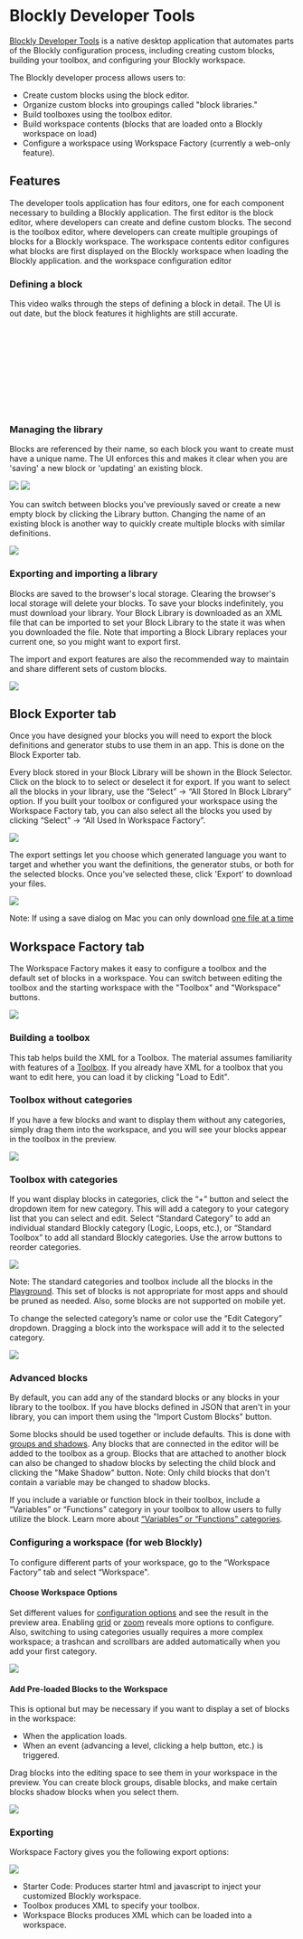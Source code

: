 # Blockly Developer Tools
[Blockly Developer Tools]({{dev_tools_url}})
is a native desktop application that automates parts of the Blockly configuration
process, including creating custom blocks, building your toolbox,
and configuring your Blockly workspace.

The Blockly developer process allows users to:

* Create custom blocks using the block editor.
* Organize custom blocks into groupings called "block libraries."
* Build toolboxes using the toolbox editor.
* Build workspace contents (blocks that are loaded onto a Blockly workspace on
  load)
* Configure a workspace using Workspace Factory (currently a web-only
  feature).


## Features
The developer tools application has four editors, one for each component necessary
to building a Blockly application. The first editor is the block editor, where
developers can create and define custom blocks. The second is the toolbox editor,
where developers can create multiple groupings of blocks for a Blockly workspace.
The workspace contents editor configures what blocks are first displayed on the
Blockly workspace when loading the Blockly application. and the workspace
configuration editor

### Defining a block
This video walks through the steps of defining a block in detail. The UI is out
date, but the block features it highlights are still accurate.
<div class="">
  <iframe class="devsite-embedded-youtube-video" data-video-id="s2_xaEvcVI0"
          data-autohide="1" data-showinfo="0" frameborder="0" allowfullscreen>
  </iframe>
</div>


### Managing the library
Blocks are referenced by their name, so each block you want to create must have
a unique name. The UI enforces this and makes it clear when you are 'saving'
a new block or 'updating' an existing block.

![](https://developers.google.com/blockly/images/block_save_as.png) ![](https://developers.google.com/blockly/images/update_button.png)

You can switch between blocks you've previously saved or create a new empty
block by clicking the Library button. Changing the name of an existing block is
another way to quickly create multiple blocks with similar definitions.

![](https://developers.google.com/blockly/images/blocklib_button.png)

### Exporting and importing a library
Blocks are saved to the browser's local storage.  Clearing the browser's local
storage will delete your blocks.  To save your blocks indefinitely, you must
download your library. Your Block Library is downloaded as an XML
file that can be imported to set your Block Library to the state it was when
you downloaded the file. Note that importing a Block Library replaces your
current one, so you might want to export first.

The import and export features are also the recommended way to maintain and
share different sets of custom blocks.

![](https://developers.google.com/blockly/images/block_manage_buttons.png)


## Block Exporter tab
Once you have designed your blocks you will need to export the block definitions
and generator stubs to use them in an app. This is done on the
Block Exporter tab.

Every block stored in your Block Library will be shown in the Block Selector.
Click on the block to to select or deselect it for export. If you want to select
all the blocks in your library, use the “Select” → “All Stored In Block
Library” option. If you built your toolbox or configured your workspace using
the Workspace Factory tab, you can also select all the blocks you used by
clicking “Select” → “All Used In Workspace Factory”.

![](https://developers.google.com/blockly/images/block_exporter_select.png)

The export settings let you choose which generated language you want to target
and whether you want the definitions, the generator stubs, or both for the
selected blocks. Once you've selected these, click 'Export' to download your
files.

![](https://developers.google.com/blockly/images/block_exporter_tab.png)

Note: If using a save dialog on Mac you can only download
[one file at a time](https://github.com/google/blockly/issues/647)

## Workspace Factory tab
The Workspace Factory makes it easy to configure a toolbox and the default
set of blocks in a workspace. You can switch between editing the toolbox and the
starting workspace with the "Toolbox" and "Workspace" buttons.

![](https://developers.google.com/blockly/images/ws_fac_tb_ws_buttons.png)

### Building a toolbox
This tab helps build the XML for a Toolbox.  The material assumes
familiarity with features of a [Toolbox](/blockly/guides/configure/web/toolbox).
If you already have XML for a toolbox that you want to edit here, you can
load it by clicking "Load to Edit".
### Toolbox without categories

If you have a few blocks and want to display them without any categories, simply
drag them into the workspace, and you will see your blocks appear in the toolbox
in the preview.

![](https://developers.google.com/blockly/images/workspace_fac_no_cat.png)

### Toolbox with categories
If you want display blocks in categories, click the “+” button and select the
dropdown item for new category. This will add a category to your category list
that you can select and edit. Select “Standard Category” to add an individual
standard Blockly category (Logic, Loops, etc.), or “Standard Toolbox” to add all
standard Blockly categories. Use the arrow buttons to reorder categories.

![](https://developers.google.com/blockly/images/category_menu.png)

Note: The standard categories and toolbox include all the blocks in the
[Playground](https://blockly-demo.appspot.com/static/tests/playground.html).
This set of blocks is not appropriate for most apps and should be pruned as
needed.  Also, some blocks are not supported on mobile yet.

To change the selected category’s name or color use the “Edit Category”
dropdown. Dragging a block into the workspace will add it to the selected
category.

![](https://developers.google.com/blockly/images/edit_category.png)

### Advanced blocks
By default, you can add any of the standard blocks or any blocks in your library
to the toolbox. If you have blocks defined in JSON that aren't in your library,
you can import them using the "Import Custom Blocks" button.

Some blocks should be used together or include defaults. This is done with
[groups and shadows](/blockly/guides/configure/web/toolbox#block_groups). Any
blocks that are connected in the editor will be added to the toolbox as a group.
Blocks that are attached to another block can also be changed to shadow blocks
by selecting the child block and clicking the "Make Shadow" button.
Note: Only child blocks that don't contain a variable may be changed to shadow
blocks.

If you include a variable or function block in their toolbox, include a
“Variables” or “Functions” category in your toolbox to allow users to fully
utilize the block. Learn more about
[“Variables” or “Functions" categories](/blockly/guides/configure/web/toolbox#categories).


### Configuring a workspace (for web Blockly)
To configure different parts of your workspace, go to the “Workspace Factory”
tab and select “Workspace".

#### Choose Workspace Options
Set different values for
[configuration options](https://developers.google.com/blockly/guides/get-started/web#configuration)
and see the result in the preview area. Enabling
[grid](https://developers.google.com/blockly/guides/configure/web/grid) or
[zoom](https://developers.google.com/blockly/guides/configure/web/zoom) reveals more options to configure.
Also, switching to using categories usually requires a more complex
workspace; a trashcan and scrollbars are added automatically when you add your
first category.

![](https://developers.google.com/blockly/images/configure_workspace.png)

#### Add Pre-loaded Blocks to the Workspace
This is optional but may be necessary if you want to display a set of blocks in
the workspace:

* When the application loads.
* When an event (advancing a level, clicking a help button, etc.) is triggered.

Drag blocks into the editing space to see them in your workspace in the preview.
You can create block groups, disable blocks, and make certain blocks shadow
blocks when you select them.

![](https://developers.google.com/blockly/images/load_workspace_blocks.png)

### Exporting
Workspace Factory gives you the following export options:

![](https://developers.google.com/blockly/images/workspace_export_opt.png)

* Starter Code: Produces starter html and javascript to inject your customized
  Blockly workspace.
* Toolbox produces XML to specify your toolbox.
* Workspace Blocks produces XML which can be loaded into a workspace.


